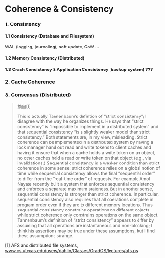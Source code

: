 # Coherence & Consistency


### 1. Consistency

#### 1.1 Consistency (Database and Filesystem)

WAL (logging, journaling), soft update, CoW ...

#### 1.2 Memory Consistency (Distributed)

#### 1.3 Crash Consistency & Application Consistency (backup system) ???

### 2. Cache Coherence 


### 3. Consensus (Distributed)

> 摘自[1] 
>
>This is actually Tannenbaum’s defintion of “strict consistency”; I disagree with the way he organizes things. He says that “strict consistency” is “impossible to implement in a distributed system” and that sequential consistency “is a slightly weaker model than strict consistency.” Both statements are, in my view, misleading.
Strict coherence can be implemented in a distributed system by having a lock manager hand out read and write tokens to client caches and having it ensure that when a cache holds a write token on an object, no other caches hold a read or write token on that object (e.g., via invalidations.)
Sequential consistency is a weaker condition than strict coherence in some sense: strict coherence relies on a global notion of time while sequential consistency allows the final “sequential order” to differ from the “real-time order” of requests. For example Amol Nayate recently built a system that enforces sequential consistency and enforces a separate maximum staleness.
But in another sense, sequential consistency is stronger than strict coherence. In particular, sequential consistency also requires that all operations complete in program order even if they are to different memory locations. Thus sequential consistency constrains operations on different objects while strict coherence only constrains operations on the same object.
Tannenbaum’s definition of “strict consistency” appears to differ by assuming that all operations are instantaneous and non-blocking; I think his assertions may be true under these assumptions, but I find these assumptions strange.



[1] AFS and distributed file systems, www.cs.utexas.edu/users/dahlin/Classes/GradOS/lectures/afs.ps